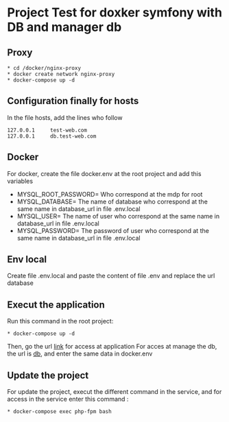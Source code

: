 # Project Test for doxker symfony with DB and manager db

## Proxy
```
* cd /docker/nginx-proxy
* docker create network nginx-proxy
* docker-compose up -d
```

## Configuration finally for hosts
In the file hosts, add the lines who follow
```
127.0.0.1     test-web.com
127.0.0.1     db.test-web.com
```

## Docker
For docker, create the file docker.env at the root project and add this variables
* MYSQL_ROOT_PASSWORD=
Who correspond at the mdp for root
* MYSQL_DATABASE=
The name of database who correspond at the same name in database_url in file .env.local
* MYSQL_USER=
The name of user who correspond at the same name in database_url in file .env.local
* MYSQL_PASSWORD=
The password of user who correspond at the same name in database_url in file .env.local

## Env local
Create file .env.local and paste the content of file .env and replace the url database

## Execut the application
Run this command in the root project:
```
* docker-compose up -d
```

Then, go the url [link](localhost:8000) for access at application
For acces at manage the db, the url is [db](localhost:8080), and enter the same data in docker.env

## Update the project
For update the project, execut the different command in the service, and for access in the service enter this command :
```
* docker-compose exec php-fpm bash
```
